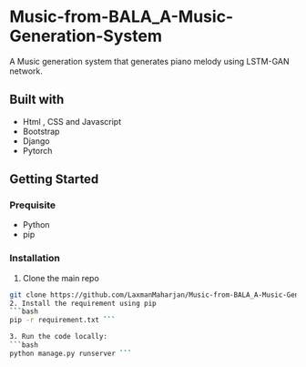 # Music-from-BALA_A-Music-Generation-System
A Music generation system that generates piano melody using LSTM-GAN network. 

## Built with
* Html , CSS and Javascript
* Bootstrap
* Django 
* Pytorch

## Getting Started
 ### Prequisite 
  * Python
  * pip
 ### Installation 
 1. Clone the main repo
   ```bash
   git clone https://github.com/LaxmanMaharjan/Music-from-BALA_A-Music-Generation-System.git ```
 2. Install the requirement using pip
  ```bash 
  pip -r requirement.txt ```
 
 3. Run the code locally:
  ```bash 
  python manage.py runserver ```
